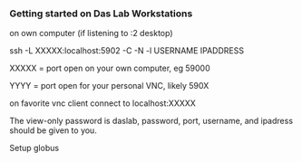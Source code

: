 ### Getting started on Das Lab Workstations

on own computer (if listening to :2 desktop) 

ssh -L XXXXX:localhost:5902 -C -N -l USERNAME IPADDRESS

XXXXX = port open on your own computer, eg 59000

YYYY = port open for your personal VNC, likely 590X

on favorite vnc client connect to localhost:XXXXX

The view-only password is daslab, password, port, username, and ipadress should be given to you.



Setup globus

